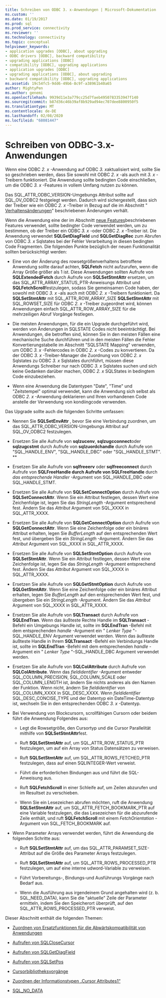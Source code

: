 ```yaml
---
title: Schreiben von ODBC 3. x-Anwendungen | Microsoft-Dokumentation
ms.custom: ''
ms.date: 01/19/2017
ms.prod: sql
ms.prod_service: connectivity
ms.reviewer: ''
ms.technology: connectivity
ms.topic: conceptual
helpviewer_keywords:
- application upgrades [ODBC], about upgrading
- ODBC drivers [ODBC], backward compatibility
- upgrading applications [ODBC]
- compatibility [ODBC], upgrading applications
- application upgrades [ODBC]
- upgrading applications [ODBC], about upgrading
- backward compatibility [ODBC], upgrading applications
ms.assetid: 19c54fc5-9dd6-49b6-8c9f-a38961b40a65
author: MightyPen
ms.author: genemi
ms.openlocfilehash: 9939d11e3a779cc25d7faeb4950783353947f140
ms.sourcegitcommit: b87d36c46b39af8b929ad94ec707dee8800950f5
ms.translationtype: MT
ms.contentlocale: de-DE
ms.lasthandoff: 02/08/2020
ms.locfileid: "68081447"
---
```

# <a name="writing-odbc-3x-applications"></a>Schreiben von ODBC-3.x-Anwendungen
Wenn eine ODBC *2. x* -Anwendung auf ODBC *3. x*aktualisiert wird, sollte Sie so geschrieben werden, dass Sie sowohl mit ODBC *2. x* -als auch mit *3. x* -Treibern funktioniert. Die Anwendung sollte bedingten Code einschließen, um die ODBC *3. x* -Features in vollem Umfang nutzen zu können.  
  
 Das SQL_ATTR_ODBC_VERSION-Umgebungs Attribut sollte auf SQL_OV_ODBC2 festgelegt werden. Dadurch wird sichergestellt, dass sich der Treiber wie ein ODBC *2. x* -Treiber in Bezug auf die im Abschnitt " [Verhaltensänderungen](../../../odbc/reference/develop-app/behavioral-changes.md)" beschriebenen Änderungen verhält.  
  
 Wenn die Anwendung eine der im Abschnitt [neue Features](../../../odbc/reference/develop-app/new-features.md)beschriebenen Features verwendet, sollte bedingter Code verwendet werden, um zu bestimmen, ob der Treiber ein ODBC *3. x* -oder ODBC *2. x* -Treiber ist. Die Anwendung verwendet **SQLGetDiagField** und **SQLGetDiagRec** zum Abrufen von ODBC *3. x* Sqlstates bei der Fehler Verarbeitung in diesen bedingten Code Fragmenten. Die folgenden Punkte bezüglich der neuen Funktionalität sollten berücksichtigt werden:  
  
-   Eine von der Änderung des rowsetgrößenverhaltens betroffene Anwendung sollte darauf achten, **SQLFetch** nicht aufzurufen, wenn die Array Größe größer als 1 ist. Diese Anwendungen sollten Aufrufe von **SQLExtendedFetch** durch Aufrufe von **SQLSetStmtAttr** ersetzen, um das SQL_ATTR_ARRAY_STATUS_PTR-Anweisungs Attribut und **SQLFetchScroll**festzulegen, sodass Sie gemeinsamen Code haben, der sowohl mit ODBC *3. x* -als auch mit ODBC *2. x* -Treibern funktioniert. Da **SQLSetStmtAttr** mit SQL_ATTR_ROW_ARRAY_SIZE **SQLSetStmtAttr** mit SQL_ROWSET_SIZE für ODBC *2. x* -Treiber zugeordnet wird, können Anwendungen einfach SQL_ATTR_ROW_ARRAY_SIZE für die mehrzeiligen Abruf Vorgänge festlegen.  
  
-   Die meisten Anwendungen, für die ein Upgrade durchgeführt wird, werden von Änderungen in SQLSTATE Codes nicht beeinträchtigt. Bei Anwendungen, die betroffen sind, können Sie in den meisten Fällen eine mechanische Suche durchführen und in den meisten Fällen die Fehler Konvertierungstabelle im Abschnitt "SQLSTATE Mapping" verwenden, um ODBC *3. x* -Fehlercodes in ODBC *2. x* -Codes zu konvertieren. Da der ODBC *3. x* -Treiber-Manager die Zuordnung von ODBC *2. x* Sqlstates zu ODBC *3. x* Sqlstates durchführt, müssen diese Anwendungs Schreiber nur nach ODBC *3. x* Sqlstates suchen und sich keine Gedanken darüber machen, ODBC *2. x* SQLStates in bedingtem Code einzubeziehen.  
  
-   Wenn eine Anwendung die Datentypen "Date", "Time" und "Zeitstempel" optimal verwendet, kann die Anwendung sich selbst als ODBC *2. x* -Anwendung deklarieren und Ihren vorhandenen Code anstelle der Verwendung von kondiingcode verwenden.  
  
 Das Upgrade sollte auch die folgenden Schritte umfassen:  
  
-   Nennen Sie **SQLSetEnvAttr** , bevor Sie eine Verbindung zuordnen, um das SQL_ATTR_ODBC_VERSION-Umgebungs Attribut auf SQL_OV_ODBC2 festzulegen.  
  
-   Ersetzen Sie alle Aufrufe von **sqlzucenv**, **sqlzugcconnect**oder **sqlzugcstmt** durch Aufrufe von **sqlzuordchandle** durch Aufrufe von "SQL_HANDLE_ENV", "SQL_HANDLE_DBC" oder "SQL_HANDLE_STMT". **  
  
-   Ersetzen Sie alle Aufrufe von **sqlfreeerv** oder **sqlfreeconnect** durch Aufrufe von **SQLFreeHandle durch Aufrufe von SQLFreeHandle** durch *das entsprechende Handler* -Argument von SQL_HANDLE_DBC oder SQL_HANDLE_STMT.  
  
-   Ersetzen Sie alle Aufrufe von **SQLSetConnectOption** durch Aufrufe von **SQLSetConnectAttr**. Wenn Sie ein Attribut festlegen, dessen Wert eine Zeichenfolge ist, legen Sie das *StringLength* -Argument entsprechend fest. Ändern Sie das *Attribut* Argument von SQL_XXXX in SQL_ATTR_XXXX.  
  
-   Ersetzen Sie alle Aufrufe von **SQLGetConnectOption** durch Aufrufe von **SQLGetConnectAttr**. Wenn Sie eine Zeichenfolge oder ein binäres Attribut erhalten, legen Sie *BufferLength* auf den entsprechenden Wert fest, und übergeben Sie ein *StringLength* -Argument. Ändern Sie das *Attribut* Argument von SQL_XXXX in SQL_ATTR_XXXX.  
  
-   Ersetzen Sie alle Aufrufe von **SQLSetStmtOption** durch Aufrufe von **SQLSetStmtAttr**. Wenn Sie ein Attribut festlegen, dessen Wert eine Zeichenfolge ist, legen Sie das *StringLength* -Argument entsprechend fest. Ändern Sie das *Attribut* Argument von SQL_XXXX in SQL_ATTR_XXXX.  
  
-   Ersetzen Sie alle Aufrufe von **SQLGetStmtOption** durch Aufrufe von **SQLGetStmtAttr**. Wenn Sie eine Zeichenfolge oder ein binäres Attribut erhalten, legen Sie *BufferLength* auf den entsprechenden Wert fest, und übergeben Sie ein *StringLength* -Argument. Ändern Sie das *Attribut* Argument von SQL_XXXX in SQL_ATTR_XXXX.  
  
-   Ersetzen Sie alle Aufrufe von **SQLTransact** durch Aufrufe von **SQLEndTran**. Wenn das äußteste Rechte Handle im **SQLTransact** -Befehl ein Umgebungs Handle ist, sollte im **SQLEndTran** -Befehl mit dem entsprechenden *handle* -Argument ein " *Lenker Type* "-SQL_HANDLE_ENV Argument verwendet werden. Wenn das äußteste äußteste Handle in Ihrem **SQLTransact** -Befehl ein Verbindungs Handle ist, sollte im **SQLEndTran** -Befehl mit dem entsprechenden *handle* -Argument ein " *Lenker Type* "-SQL_HANDLE_DBC Argument verwendet werden.  
  
-   Ersetzen Sie alle Aufrufe von **SQLColAttribute** durch Aufrufe von **SQLColAttribute**. Wenn das *fieldidentifier* -Argument entweder SQL_COLUMN_PRECISION, SQL_COLUMN_SCALE oder SQL_COLUMN_LENGTH ist, ändern Sie nichts anderes als den Namen der Funktion. Wenn nicht, ändern Sie *fieldidentifier* von SQL_COLUMN_XXXX in SQL_DESC_XXXX. Wenn *fieldidentifier* SQL_DESC_CONCISE_TYPE und der Datentyp ein DateTime-Datentyp ist, wechseln Sie in den entsprechenden ODBC *3. x* -Datentyp.  
  
-   Bei Verwendung von Blockcursorn, scrollfähigen Cursorn oder beidem führt die Anwendung Folgendes aus:  
  
    -   Legt die Rowsetgröße, den Cursortyp und die Cursor Parallelität mithilfe von **SQLSetStmtAttr**fest.  
  
    -   Ruft **SQLSetStmtAttr** auf, um SQL_ATTR_ROW_STATUS_PTR festzulegen, um auf ein Array von Status Datensätzen zu verweisen.  
  
    -   Ruft **SQLSetStmtAttr** auf, um SQL_ATTR_ROWS_FETCHED_PTR festzulegen, dass auf einen SQLINTEGER-Wert verweist.  
  
    -   Führt die erforderlichen Bindungen aus und führt die SQL-Anweisung aus.  
  
    -   Ruft **SQLFetchScroll** in einer Schleife auf, um Zeilen abzurufen und im Resultset zu verschieben.  
  
    -   Wenn Sie ein Lesezeichen abrufen möchten, ruft die Anwendung **SQLSetStmtAttr** auf, um SQL_ATTR_FETCH_BOOKMARK_PTR auf eine Variable festzulegen, die das Lesezeichen für die abzurufende Zeile enthält, und ruft **SQLFetchScroll** mit einem *FetchOrientation* -Argument von SQL_FETCH_BOOKMARK auf.  
  
-   Wenn Parameter Arrays verwendet werden, führt die Anwendung die folgenden Schritte aus:  
  
    -   Ruft **SQLSetStmtAttr** auf, um das SQL_ATTR_PARAMSET_SIZE-Attribut auf die Größe des Parameter Arrays festzulegen.  
  
    -   Ruft **SQLSetStmtAttr** auf, um SQL_ATTR_ROWS_PROCESSED_PTR festzulegen, um auf eine interne udword-Variable zu verweisen.  
  
    -   Führt Vorbereitungs-, Bindungs-und Ausführungs Vorgänge nach Bedarf aus.  
  
    -   Wenn die Ausführung aus irgendeinem Grund angehalten wird (z. b. SQL_NEED_DATA), kann Sie die "aktuelle" Zeile der Parameter ermitteln, indem Sie den Speicherort überprüft, auf den SQL_ATTR_ROWS_PROCESSED_PTR verweist.  
  
 Dieser Abschnitt enthält die folgenden Themen:  
  
-   [Zuordnen von Ersatzfunktionen für die Abwärtskompatibilität von Anwendungen](../../../odbc/reference/develop-app/mapping-replacement-functions-for-backward-compatibility-of-applications.md)  
  
-   [Aufrufen von SQLCloseCursor](../../../odbc/reference/develop-app/calling-sqlclosecursor.md)  
  
-   [Aufrufen von SQLGetDiagField](../../../odbc/reference/develop-app/calling-sqlgetdiagfield.md)  
  
-   [Aufrufen von SQLSetPos](../../../odbc/reference/develop-app/calling-sqlsetpos.md)  
  
-   [Cursorbibliotheksvorgänge](../../../odbc/reference/develop-app/cursor-library-operations.md)  
  
-   [Zuordnen der Informationstypen „Cursor Attributes1“](../../../odbc/reference/develop-app/mapping-the-cursor-attributes1-information-types.md)  
  
-   [SQL_NO_DATA](../../../odbc/reference/develop-app/sql-no-data.md)
